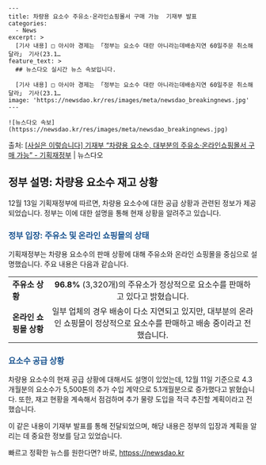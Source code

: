    ---
    title: 차량용 요소수 주유소·온라인쇼핑몰서 구매 가능  기재부 발표
    categories:
      - News
    excerpt: >
      [기사 내용] □ 아시아 경제는 「정부는 요소수 대란 아니라는데배송지연 60일주문 취소해달라」 기사(23.1…
    feature_text: >
      ## 뉴스다오 실시간 뉴스 속보입니다.
    
      [기사 내용] □ 아시아 경제는 「정부는 요소수 대란 아니라는데배송지연 60일주문 취소해달라」 기사(23.1…
    image: 'https://newsdao.kr/res/images/meta/newsdao_breakingnews.jpg'
    ---
    
    ![뉴스다오 속보](httpss://newsdao.kr/res/images/meta/newsdao_breakingnews.jpg)

<p>출처: <a href="httpss://newsdao.kr/2801" rel="dofollow">[사실은 이렇습니다] 기재부 “차량용 요소수, 대부분의 주유소·온라인쇼핑몰서 구매 가능” - 기획재정부</a> | 뉴스다오</p>

<h2 data-ke-size="size26">정부 설명: 차량용 요소수 재고 상황</h2>
<p data-ke-size="size16">12월 13일 기획재정부에 따르면, 차량용 요소수에 대한 공급 상황과 관련된 정보가 제공되었습니다. 정부는 이에 대한 설명을 통해 현재 상황을 알려주고 있습니다.</p>

<h3><b><span style="color: #1a5490;">정부 입장: 주유소 및 온라인 쇼핑몰의 상태</span></b></h3>
<p data-ke-size="size16">기획재정부는 차량용 요소수의 판매 상황에 대해 주유소와 온라인 쇼핑몰을 중심으로 설명했습니다. 주요 내용은 다음과 같습니다.</p>

<table>
  <tr>
    <td><b>주유소 상황</b></td>
    <td style="text-align: center; height: 17px;"><b>96.8%</b> (3,320개)의 주유소가 정상적으로 요소수를 판매하고 있다고 밝혔습니다.</td>
  </tr>
  <tr>
    <td><b>온라인 쇼핑몰 상황</b></td>
    <td style="text-align: center; height: 17px;">일부 업체의 경우 배송이 다소 지연되고 있지만, 대부분의 온라인 쇼핑몰이 정상적으로 요소수를 판매하고 배송 중이라고 전했습니다.</td>
  </tr>
</table>

<h3><b><span style="color: #1a5490;">요소수 공급 상황</span></b></h3>
<p data-ke-size="size16">차량용 요소수의 현재 공급 상황에 대해서도 설명이 있었는데, 12월 11일 기준으로 4.3개월분의 요소수가 5,500톤의 추가 수입 계약으로 5.1개월분으로 증가했다고 밝혔습니다. 또한, 재고 현황을 계속해서 점검하며 추가 물량 도입을 적극 추진할 계획이라고 전했습니다.</p>

<p data-ke-size="size16">이 같은 내용이 기재부 발표를 통해 전달되었으며, 해당 내용은 정부의 입장과 계획을 알리는 데 중요한 정보를 담고 있었습니다.</p> 

빠르고 정확한 뉴스를 원한다면? 바로, <a href="httpss://newsdao.kr" rel="dofollow">httpss://newsdao.kr</a>


    